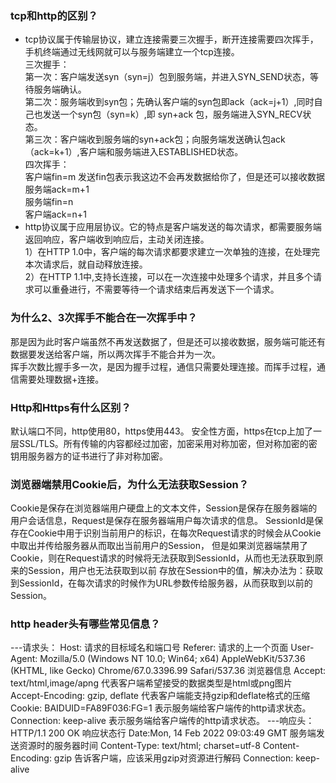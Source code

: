 ### tcp和http的区别？
- tcp协议属于传输层协议，建立连接需要三次握手，断开连接需要四次挥手，手机终端通过无线网就可以与服务端建立一个tcp连接。  
三次握手：  
第一次：客户端发送syn（syn=j）包到服务端，并进入SYN_SEND状态，等待服务端确认。  
第二次：服务端收到syn包；先确认客户端的syn包即ack（ack=j+1）,同时自己也发送一个syn包（syn=k）,即 syn+ack 包，服务端进入SYN_RECV状态。  
第三次：客户端收到服务端的syn+ack包；向服务端发送确认包ack（ack=k+1）,客户端和服务端进入ESTABLISHED状态。  
四次挥手：  
客户端fin=m  发送fin包表示我这边不会再发数据给你了，但是还可以接收数据
服务端ack=m+1  
服务端fin=n  
客户端ack=n+1  
- http协议属于应用层协议。它的特点是客户端发送的每次请求，都需要服务端返回响应，客户端收到响应后，主动关闭连接。  
1）在HTTP 1.0中，客户端的每次请求都要求建立一次单独的连接，在处理完本次请求后，就自动释放连接。  
2）在HTTP 1.1中,支持长连接，可以在一次连接中处理多个请求，并且多个请求可以重叠进行，不需要等待一个请求结束后再发送下一个请求。
### 为什么2、3次挥手不能合在一次挥手中？
那是因为此时客户端虽然不再发送数据了，但是还可以接收数据，服务端可能还有数据要发送给客户端，所以两次挥手不能合并为一次。  
挥手次数比握手多一次，是因为握手过程，通信只需要处理连接。而挥手过程，通信需要处理数据+连接。
### Http和Https有什么区别？
默认端口不同，http使用80，https使用443。
安全性方面，https在tcp上加了一层SSL/TLS。所有传输的内容都经过加密，加密采用对称加密，但对称加密的密钥用服务器方的证书进行了非对称加密。
### 浏览器端禁用Cookie后，为什么无法获取Session？
Cookie是保存在浏览器端用户硬盘上的文本文件，Session是保存在服务器端的用户会话信息，Request是保存在服务器端用户每次请求的信息。
SessionId是保存在Cookie中用于识别当前用户的标识，在每次Request请求的时候会从Cookie中取出并传给服务器从而取出当前用户的Session，
但是如果浏览器端禁用了Cookie，则在Request请求的时候将无法获取到SessionId，从而也无法获取到原来的Session，用户也无法获取到以前
存放在Session中的值，解决办法为：获取到SessionId，在每次请求的时候作为URL参数传给服务器，从而获取到以前的Session。
### http header头有哪些常见信息？
---请求头：
Host: 请求的目标域名和端口号
Referer: 请求的上一个页面
User-Agent: Mozilla/5.0 (Windows NT 10.0; Win64; x64) AppleWebKit/537.36 (KHTML, like Gecko) Chrome/67.0.3396.99 Safari/537.36 浏览器信息
Accept: text/html,image/apng 代表客户端希望接受的数据类型是html或png图片
Accept-Encoding: gzip, deflate 代表客户端能支持gzip和deflate格式的压缩
Cookie: BAIDUID=FA89F036:FG=1 表示服务端给客户端传的http请求状态。
Connection: keep-alive 表示服务端给客户端传的http请求状态。
---响应头：
HTTP/1.1 200 OK 响应状态行
Date:Mon, 14 Feb 2022 09:03:49 GMT 服务端发送资源时的服务器时间
Content-Type: text/html; charset=utf-8
Content-Encoding: gzip 告诉客户端，应该采用gzip对资源进行解码
Connection: keep-alive

